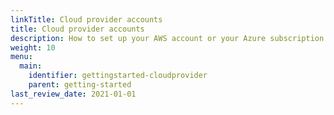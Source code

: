 ```yaml
---
linkTitle: Cloud provider accounts
title: Cloud provider accounts
description: How to set up your AWS account or your Azure subscription in order to run Giant Swarm management clusters and workload clusters under your jurisdiction.
weight: 10
menu:
  main:
    identifier: gettingstarted-cloudprovider
    parent: getting-started
last_review_date: 2021-01-01
---
```

